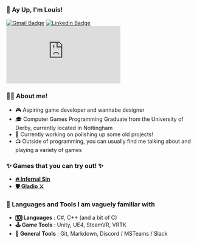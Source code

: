 ### 👋 Ay Up, I'm Louis! 


[![Gmail Badge](https://img.shields.io/badge/-Email-c14438?style=flat-square&logo=Gmail&logoColor=white&link=mailto:buisness@louishobbs.com)](mailto:buisness@louishobbs.com)
[![Linkedin Badge](https://img.shields.io/badge/-LinkedIn-blue?style=flat-square&logo=Linkedin&logoColor=white&link=https://www.linkedin.com/in/louis-hobbs/)](https://www.linkedin.com/in/louis-hobbs/)
[![Website Badge](https://img.shields.io/badge/-🌐_Website-brightgreen?style=flat-square&link=https://www.louishobbs.com)](https://www.louishobbs.com)

### 👨‍💻 About me!

- 🎮 Aspiring game developer and wannabe designer
- 🎓 Computer Games Programming Graduate from the University of Derby, currently located in Nottingham
- 🔨 Currently working on polishing up some old projects!
- 📺 Outside of programming, you can usually find me talking about and playing a variety of games

### ✨ Games that you can try out! ✨

- [**🔥 Infernal Sin**](https://louishobbs.com/infernal-sin/)
- [**🛡️ Gladio ⚔️**](https://louishobbs.com/gladio/)

### 📁 Languages and Tools I am vaguely familiar with

- **🔟 Languages** : C#, C++ (and a bit of C)
- **🕹️ Game Tools** : Unity, UE4, SteamVR, VRTK
- **🧰 General Tools** : Git, Markdown, Discord / MSTeams / Slack

<!-- I might have gone over the top with my usage of emojis... maybe... --!>
